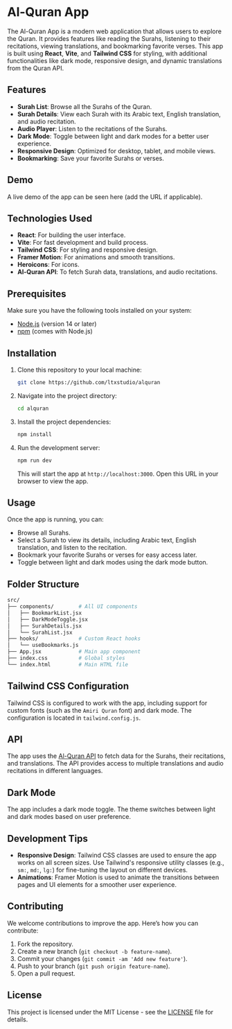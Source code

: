 # Al-Quran App

The Al-Quran App is a modern web application that allows users to explore the Quran. It provides features like reading the Surahs, listening to their recitations, viewing translations, and bookmarking favorite verses. This app is built using **React**, **Vite**, and **Tailwind CSS** for styling, with additional functionalities like dark mode, responsive design, and dynamic translations from the Quran API.

## Features

- **Surah List**: Browse all the Surahs of the Quran.
- **Surah Details**: View each Surah with its Arabic text, English translation, and audio recitation.
- **Audio Player**: Listen to the recitations of the Surahs.
- **Dark Mode**: Toggle between light and dark modes for a better user experience.
- **Responsive Design**: Optimized for desktop, tablet, and mobile views.
- **Bookmarking**: Save your favorite Surahs or verses.

## Demo

A live demo of the app can be seen here (add the URL if applicable).

## Technologies Used

- **React**: For building the user interface.
- **Vite**: For fast development and build process.
- **Tailwind CSS**: For styling and responsive design.
- **Framer Motion**: For animations and smooth transitions.
- **Heroicons**: For icons.
- **Al-Quran API**: To fetch Surah data, translations, and audio recitations.

## Prerequisites

Make sure you have the following tools installed on your system:

- [Node.js](https://nodejs.org/) (version 14 or later)
- [npm](https://www.npmjs.com/) (comes with Node.js)

## Installation

1. Clone this repository to your local machine:
   ```bash
   git clone https://github.com/ltxstudio/alquran
   ```

2. Navigate into the project directory:
   ```bash
   cd alquran
   ```

3. Install the project dependencies:
   ```bash
   npm install
   ```

4. Run the development server:
   ```bash
   npm run dev
   ```

   This will start the app at `http://localhost:3000`. Open this URL in your browser to view the app.

## Usage

Once the app is running, you can:

- Browse all Surahs.
- Select a Surah to view its details, including Arabic text, English translation, and listen to the recitation.
- Bookmark your favorite Surahs or verses for easy access later.
- Toggle between light and dark modes using the dark mode button.

## Folder Structure

```bash
src/
├── components/        # All UI components
│   ├── BookmarkList.jsx
│   ├── DarkModeToggle.jsx
│   ├── SurahDetails.jsx
│   └── SurahList.jsx
├── hooks/             # Custom React hooks
│   └── useBookmarks.js
├── App.jsx            # Main app component
├── index.css          # Global styles
└── index.html         # Main HTML file
```

## Tailwind CSS Configuration

Tailwind CSS is configured to work with the app, including support for custom fonts (such as the `Amiri Quran` font) and dark mode. The configuration is located in `tailwind.config.js`.

## API

The app uses the [Al-Quran API](https://api.alquran.cloud/) to fetch data for the Surahs, their recitations, and translations. The API provides access to multiple translations and audio recitations in different languages.

## Dark Mode

The app includes a dark mode toggle. The theme switches between light and dark modes based on user preference.

## Development Tips

- **Responsive Design**: Tailwind CSS classes are used to ensure the app works on all screen sizes. Use Tailwind's responsive utility classes (e.g., `sm:`, `md:`, `lg:`) for fine-tuning the layout on different devices.
- **Animations**: Framer Motion is used to animate the transitions between pages and UI elements for a smoother user experience.

## Contributing

We welcome contributions to improve the app. Here’s how you can contribute:

1. Fork the repository.
2. Create a new branch (`git checkout -b feature-name`).
3. Commit your changes (`git commit -am 'Add new feature'`).
4. Push to your branch (`git push origin feature-name`).
5. Open a pull request.

## License

This project is licensed under the MIT License - see the [LICENSE](LICENSE) file for details.
